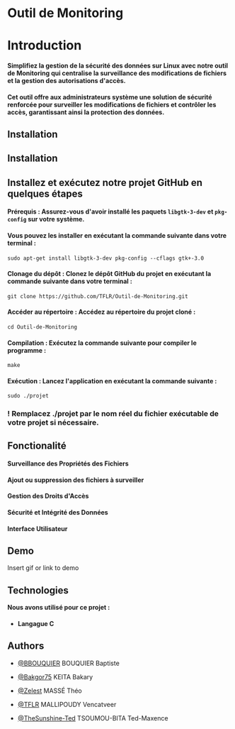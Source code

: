
# Outil de Monitoring

# Introduction 

#### Simplifiez la gestion de la sécurité des données sur Linux avec notre outil de Monitoring qui centralise la surveillance des modifications de fichiers et la gestion des autorisations d'accès.

#### Cet outil offre aux administrateurs système une solution de sécurité renforcée pour surveiller les modifications de fichiers et contrôler les accès, garantissant ainsi la protection des données. 


## Installation 

## Installation

## Installez et exécutez notre projet GitHub en quelques étapes

#### Prérequis : Assurez-vous d'avoir installé les paquets ```libgtk-3-dev``` et ```pkg-config``` sur votre système. 

#### Vous pouvez les installer en exécutant la commande suivante dans votre terminal :


`````sudo apt-get install libgtk-3-dev pkg-config --cflags gtk+-3.0`````


#### Clonage du dépôt : Clonez le dépôt GitHub du projet en exécutant la commande suivante dans votre terminal :

````git clone https://github.com/TFLR/Outil-de-Monitoring.git```` 


#### Accéder au répertoire : Accédez au répertoire du projet cloné :

```` cd Outil-de-Monitoring ````


#### Compilation : Exécutez la commande suivante pour compiler le programme :

````make````


#### Exécution : Lancez l'application en exécutant la commande suivante : 
``` sudo ./projet ```

###  ! Remplacez ./projet par le nom réel du fichier exécutable de votre projet si nécessaire.


## Fonctionalité 

#### Surveillance des Propriétés des Fichiers

#### Ajout ou suppression des fichiers à surveiller

#### Gestion des Droits d'Accès

#### Sécurité et Intégrité des Données

#### Interface Utilisateur
## Demo

Insert gif or link to demo


## Technologies

**Nous avons utilisé pour ce projet :**

 - #### Langague C 


## Authors

- [@BBOUQUIER](https://github.com/BBOUQUIER) BOUQUIER Baptiste 

- [@Bakgor75](https://github.com/Bakgor75) KEITA Bakary

- [@Zelest](https://github.com/Zelest) MASSÉ Théo

- [@TFLR](https://github.com/TFLR) MALLIPOUDY Vencatveer

- [@TheSunshine-Ted](https://github.com/The-SunshineTed) TSOUMOU-BITA Ted-Maxence 

 
